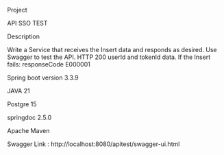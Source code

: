 Project

API SSO TEST

Description

Write a Service that receives the Insert data and responds as desired. Use Swagger to test the API. HTTP 200 userId and tokenId data. If the Insert fails: responseCode E000001

Spring boot version 3.3.9

JAVA 21

Postgre 15

springdoc 2.5.0

Apache Maven

Swagger Link : http://localhost:8080/apitest/swagger-ui.html

